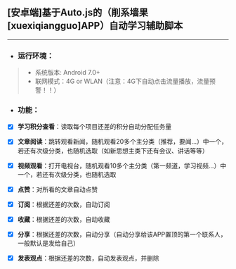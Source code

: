 ## [安卓端]基于Auto.js的（削系墙果[xuexiqiangguo]APP）自动学习辅助脚本
---
- ### 运行环境：
> - 系统版本: Android 7.0+
> - 联网模式：4G or WLAN（注意：4G下自动点击流量播放，流量预警！！）
- ### 功能：
 - [x] **学习积分查看**：读取每个项目还差的积分自动分配任务量
 - [x] **文章阅读**：跳转观看新闻，随机观看20多个主分类（推荐，要闻...）中一个，若还有次级分类，也随机选取（如新思想主类下还有会议、讲话等等）
 - [x] **视频观看**：打开电视台，随机观看10多个主分类（第一频道，学习视频...）中一个，若还有次级分类，也随机选取
 - [x] **点赞**：对所看的文章自动点赞
 - [x] **订阅**：根据还差的次数，自动订阅
 - [x] **收藏**：根据还差的次数，自动收藏
 - [x] **分享**：根据还差的次数，自动分享（自动分享给该APP置顶的第一个联系人，一般默认是发给自己）
 - [x] **发表观点**：根据还差的次数，自动发表观点，并删除

